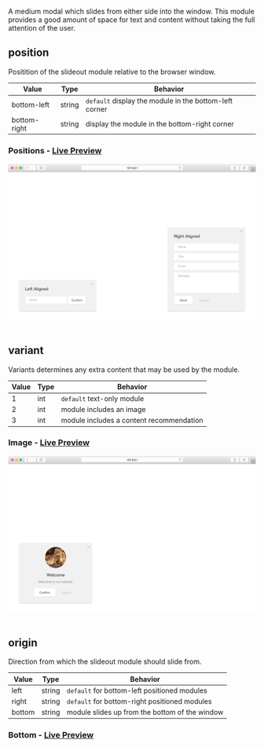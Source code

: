 A medium modal which slides from either side into the window. This module provides a good amount of space for text and content without taking the full attention of the user.

## position

Positition of the slideout module relative to the browser window.

| Value | Type | Behavior |
|---|---|---|
| bottom-left | string | `default` display the module in the bottom-left corner |
| bottom-right | string | display the module in the bottom-right corner |  


### Positions - [Live Preview](../../examples/preview/layouts/slideout/positions.html)

![Positions Slideout](../examples/img/layouts/slideout/positions.png)

<pre data-src="../../examples/src/layouts/slideout/positions.js"></pre>


## variant

Variants determines any extra content that may be used by the module.

| Value | Type | Behavior |
|---|---|---|
| 1 | int | `default` text-only module |
| 2 | int | module includes an image |  
| 3 | int | module includes a content recommendation |  

### Image - [Live Preview](../../examples/preview/layouts/slideout/image.html)

![Image Slideout](../examples/img/layouts/slideout/image.png)

<pre data-src="../../examples/src/layouts/slideout/image.js"></pre>


## origin

Direction from which the slideout module should slide from.

| Value | Type | Behavior |
|---|---|---|
| left | string | `default` for bottom-left positioned modules |
| right | string | `default` for bottom-right positioned modules |
| bottom | string | module slides up from the bottom of the window | 

### Bottom - [Live Preview](../../examples/preview/layouts/slideout/origin.html)

<pre data-src="../../examples/src/layouts/slideout/origin.js"></pre>